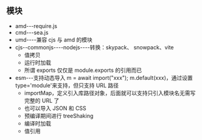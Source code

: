 ## 模块

+ amd---require.js
+ cmd---sea.js
+ umd----兼容 cjs 与 amd 的模块
+ cjs--commonjs----nodejs----转换：skypack、 snowpack、vite
  + 值拷贝
  + 运行时加载
  + 所谓 exports 仅仅是 module.exports 的引用而已
+ esm---支持动态导入 m = await import("xxx"); m.default(xxx)，通过设置 type='module'来支持，但只支持 URL 路径
  + importMap，定义引入库路径对象，后面就可以支持只引入模块名无需写完整的 URL 了
  + 也可以导入 JSON 和 CSS
  + 预编译期间进行 treeShaking
  + 编译时加载
  + 值引用
